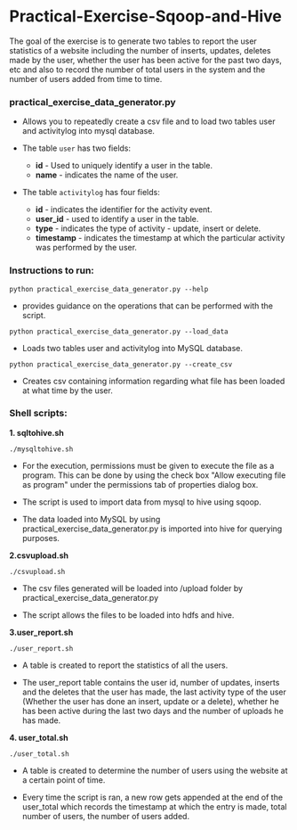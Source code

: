 # Practical-Exercise-Sqoop-and-Hive

The goal of the exercise is to generate two tables to report the user statistics of a website including the number of inserts, updates, deletes made by the user, whether the user has been active for the past two days, etc and also to record the number of total users in the system and the number of users added from time to time.

### practical_exercise_data_generator.py

- Allows you to repeatedly create a csv file and to load two tables user and activitylog into mysql database. 

- The table `user` has two fields: 
    - **id** - Used to uniquely identify a user in the table. 
    - **name** - indicates the name of the user.

- The table `activitylog` has four fields: 
    - **id** -  indicates the identifier for the activity event.  
    - **user_id** - used to identify a user in the table.
    - **type** - indicates the type of activity - update, insert or delete.
    - **timestamp** - indicates the timestamp at which the particular activity was performed by the user.

### Instructions to run:

```python practical_exercise_data_generator.py --help```
 - provides guidance on the operations that can be performed with the script.

```python practical_exercise_data_generator.py --load_data```
 - Loads two tables user and activitylog into MySQL database.
 
```python practical_exercise_data_generator.py --create_csv```
 - Creates csv containing information regarding what file has been loaded at what time by the user.


### Shell scripts:

**1. sqltohive.sh**

```./mysqltohive.sh```

- For the execution, permissions must be given to execute the file as a program. This can be done by using the check box "Allow executing file as program" under the permissions tab of properties dialog box.

- The script is used to import data from mysql to hive using sqoop.

- The data loaded into MySQL by using practical_exercise_data_generator.py is imported into hive for querying purposes.

**2.csvupload.sh**

```./csvupload.sh```

- The csv files generated will be loaded into /upload folder by practical_exercise_data_generator.py

- The script allows the files to be loaded into hdfs and hive.

**3.user_report.sh**

```./user_report.sh```

- A table is created to report the statistics of all the users.

- The user_report table contains the user id, number of updates, inserts and the deletes that the user has made, the last activity type of the user (Whether the user has done an insert, update or a delete), whether he has been active during the last two days and the number of uploads he has made.

**4. user_total.sh**

```./user_total.sh```

- A table is created to determine the number of users using the website at a certain point of time.

- Every time the script is ran, a new row gets appended at the end of the user_total which records the timestamp at which the entry is made, total number of users, the number of users added.

